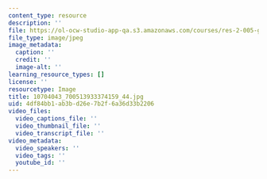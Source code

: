 ```yaml
---
content_type: resource
description: ''
file: https://ol-ocw-studio-app-qa.s3.amazonaws.com/courses/res-2-005-girls-who-build-make-your-own-wearables-workshop-spring-2015/4df84bb1ab3bd26e7b2f6a36d33b2206_10704043_700513933374159_44.jpg
file_type: image/jpeg
image_metadata:
  caption: ''
  credit: ''
  image-alt: ''
learning_resource_types: []
license: ''
resourcetype: Image
title: 10704043_700513933374159_44.jpg
uid: 4df84bb1-ab3b-d26e-7b2f-6a36d33b2206
video_files:
  video_captions_file: ''
  video_thumbnail_file: ''
  video_transcript_file: ''
video_metadata:
  video_speakers: ''
  video_tags: ''
  youtube_id: ''
---
```

